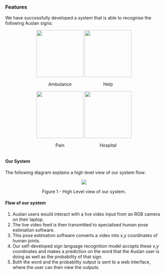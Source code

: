 ### Features

We have successfully developed a system that is able to recognise the following Auslan signs:

<div style="text-align:center">
    <div style="display:inline-block;">
        <img style="height:150px;width:auto"  src="images/gifs/ambulance_sign.gif">
        <p> Ambulance </p>
        <img style="height:150px;width:auto"  src="images/gifs/pain_sign.gif">
        <p> Pain </p>
    </div>
    <div style="display:inline-block;">
        <img style="height:150px;width:auto" src="images/gifs/help_sign.gif">
        <p> Help </p>
        <img style="height:150px;width:auto"  src="images/gifs/hospital.gif">
        <p> Hospital </p>
    </div>
</div>

#### Our System
The following diagram explains a high level view of our system flow:
<br>
<div style="text-align:center">
    <img src="images/system_new.png">
    <p>Figure 1 - High Level view of our system. </p>
</div>

#### Flow of our system
1. Auslan users would interact with a live video input from an RGB camera on their laptop.
2. The live video feed is then transmitted to specialised human pose estimation software.
3. This pose estimation software converts a video into x,y coordinates of human joints.
4. Our self-developed sign language recognition model accepts these x,y coordinates and makes a prediction on the word that the Auslan user is doing as well as the probability of that sign.
5. Both the word and the probability output is sent to a web interface, where the user can then view the outputs.
